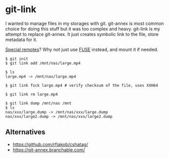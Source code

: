 # git-link

I wanted to manage files in my storages with git.
git-annex is most common choice for doing this stuff but it was too complex and heavy.
git-link is my attempt to replace git-annex. It just creates symbolic link to the file, store metadata for it.

[Special remotes](https://git-annex.branchable.com/special_remotes/)? Why not just use [FUSE](https://www.kernel.org/doc/html/latest/filesystems/fuse.html) instead, and mount it if needed.

    $ git init
    $ git link add /mnt/nas/large.mp4

    $ ls 
    large.mp4 -> /mnt/nas/large.mp4

    $ git link fsck large.mp4 # verify checksum of the file, uses XXH64

    $ git link rm large.mp4

    $ git link dump /mnt/nas /mnt
    $ ls
    nas/xxx/large.dump -> /mnt/nas/xxx/large.dump
    nas/xxx/large2.dump -> /mnt/nas/xxx/large2.dump

## Alternatives

- https://github.com/rfjakob/cshatag/
- https://git-annex.branchable.com/
